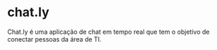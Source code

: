 # chat.ly
Chat.ly é uma aplicação de chat em tempo real que tem o objetivo de conectar pessoas da área de TI.
